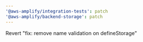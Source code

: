 ```yaml
---
'@aws-amplify/integration-tests': patch
'@aws-amplify/backend-storage': patch
---
```


Revert "fix: remove name validation on defineStorage"

